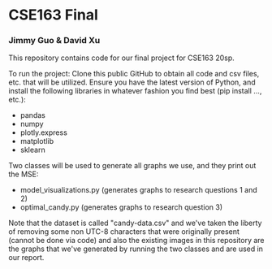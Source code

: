 # CSE163 Final
### Jimmy Guo & David Xu

This repository contains code for our final project for CSE163 20sp.

To run the project:
Clone this public GitHub to obtain all code and csv files, etc. that will be utilized.
Ensure you have the latest version of Python, and install the following libraries
in whatever fashion you find best (pip install ..., etc.):
- pandas
- numpy
- plotly.express
- matplotlib
- sklearn

Two classes will be used to generate all graphs we use, and they print out the MSE:
- model_visualizations.py (generates graphs to research questions 1 and 2)
- optimal_candy.py (generates graphs to research question 3)

Note that the dataset is called "candy-data.csv" and we've taken the liberty of removing some
non UTC-8 characters that were originally present (cannot be done via code) and also the existing images
in this repository are the graphs that we've generated by running the two classes and are used in our report.
